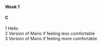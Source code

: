 #### Week 1 <br>
#### C <br>
1 Hello<br>
2 Version of Mario if feeling less comfortable<br>
3 Version of Mario if feeling more comfortable<br>
